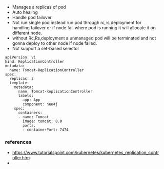 - Manages a replicas of pod
- Auto healing
- Handle pod failover
- Not run single pod instead run pod through rc,rs,deployment for handling failover or if node fail where pod is running it will allocate it on different node.
- without Rc,Rs,deployment a unmanaged pod will be terminated and not gonna deploy to other node if node failed.
- Not support a set-based selector
  
```
apiVersion: v1
kind: ReplicationController
metadata:
  name: Tomcat-ReplicationController
spec:
  replicas: 3 
  template:
    metadata:
      name: Tomcat-ReplicationController
      labels:
        app: App
        component: neo4j
    spec:
      containers:
      - name: Tomcat
        image: tomcat: 8.0
        ports:
        - containerPort: 7474
```

### references
- https://www.tutorialspoint.com/kubernetes/kubernetes_replication_controller.htm
- 
